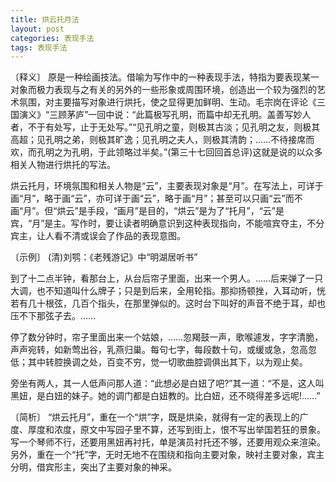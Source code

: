 ```yaml
---
title: 烘云托月法
layout: post
categories: 表现手法
tags: 表现手法
---
```


〔释义〕 原是一种绘画技法。借喻为写作中的一种表现手法，特指为要表现某一对象而极力表现与之有关的另外的一些形象或周围环境，创造出一个较为强烈的艺术氛围，对主要描写对象进行烘托，使之显得更加鲜明、生动。毛宗岗在评论《三国演义》“三顾茅庐”一回中说：“此篇极写孔明，而篇中却无孔明。盖善写妙人者，不于有处写，止于无处写。”“见孔明之童，则极其古淡；见孔明之友，则极其高超；见孔明之弟，则极其旷逸；见孔明之夫人，则极其清韵；……不待接席而欢，而孔明之为孔明，于此领略过半矣。”(第三十七回回首总评)这就是说的以众多相关人物进行烘托的写法。

烘云托月，环境氛围和相关人物是“云”，主要表现对象是“月”。在写法上，可详于画“月”，略于画“云”，亦可详于画“云”，略于画“月”；甚至可以只画“云”而不画“月”。但“烘云”是手段，“画月”是目的，“烘云”是为了“托月”，“云”是宾，“月”是主。写作时，要让读者明确意识到这种表现指向，不能喧宾夺主，不分宾主，让人看不清或误会了作品的表现意图。

〔示例〕 (清)刘鹗：《老残游记》中“明湖居听书”

到了十二点半钟，看那台上，从台后帘子里面，出来一个男人。……后来弹了一只大调，也不知道叫什么牌子；只是到后来，全用轮指。那抑扬顿挫，入耳动听，恍若有几十根弦，几百个指头，在那里弹似的。这时台下叫好的声音不绝于耳，却也压不下那弦子去。……

停了数分钟时，帘子里面出来一个姑娘，……忽羯鼓一声，歌喉遽发，字字清脆，声声宛转，如新莺出谷，乳燕归巢。每句七字，每段数十句，或缓或急，忽高忽低；其中转腔换调之处，百变不穷，觉一切歌曲腔调俱出其下，以为观止矣。

旁坐有两人，其一人低声问那人道：“此想必是白妞了吧?”其一道：“不是，这人叫黑妞，是白妞的妹子。她的调门都是白妞教的。比白妞，还不晓得差多远呢!……”

〔简析〕 “烘云托月”，重在一个“烘”字，既是烘染，就得有一定的表现上的广度、厚度和浓度，原文中写园子里不算，还写到街上，恨不写出举国若狂的景象。写一个琴师不行，还要用黑妞再衬托，单是演员衬托还不够，还要用观众来渲染。另外，重在一个“托”字，无时无地不在围绕和指向主要对象，映衬主要对象，宾主分明，借宾形主，突出了主要对象的神采。 